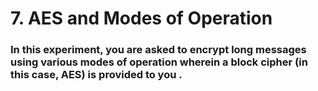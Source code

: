 # 7. AES and Modes of Operation
### In this experiment, you are asked to encrypt long messages using various modes of operation wherein a block cipher (in this case, AES) is provided to you . 
